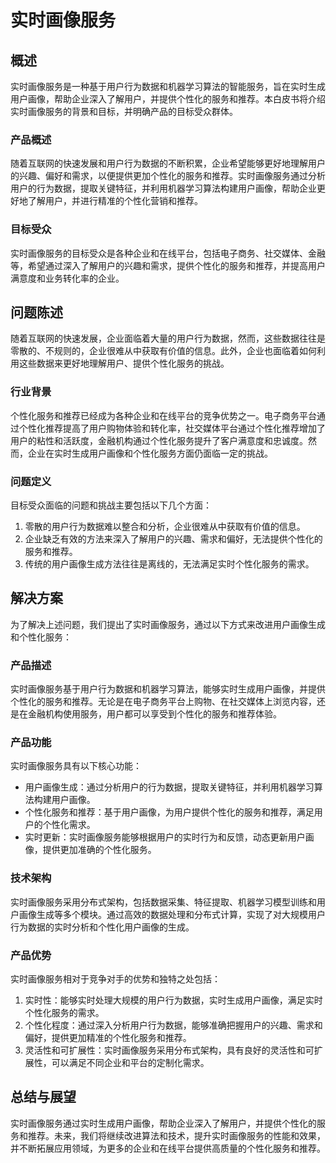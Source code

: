 # 实时画像服务

## 概述
实时画像服务是一种基于用户行为数据和机器学习算法的智能服务，旨在实时生成用户画像，帮助企业深入了解用户，并提供个性化的服务和推荐。本白皮书将介绍实时画像服务的背景和目标，并明确产品的目标受众群体。

### 产品概述
随着互联网的快速发展和用户行为数据的不断积累，企业希望能够更好地理解用户的兴趣、偏好和需求，以便提供更加个性化的服务和推荐。实时画像服务通过分析用户的行为数据，提取关键特征，并利用机器学习算法构建用户画像，帮助企业更好地了解用户，并进行精准的个性化营销和推荐。

### 目标受众
实时画像服务的目标受众是各种企业和在线平台，包括电子商务、社交媒体、金融等，希望通过深入了解用户的兴趣和需求，提供个性化的服务和推荐，并提高用户满意度和业务转化率的企业。

## 问题陈述
随着互联网的快速发展，企业面临着大量的用户行为数据，然而，这些数据往往是零散的、不规则的，企业很难从中获取有价值的信息。此外，企业也面临着如何利用这些数据来更好地理解用户、提供个性化服务的挑战。

### 行业背景
个性化服务和推荐已经成为各种企业和在线平台的竞争优势之一。电子商务平台通过个性化推荐提高了用户购物体验和转化率，社交媒体平台通过个性化推荐增加了用户的粘性和活跃度，金融机构通过个性化服务提升了客户满意度和忠诚度。然而，企业在实时生成用户画像和个性化服务方面仍面临一定的挑战。

### 问题定义
目标受众面临的问题和挑战主要包括以下几个方面：
1. 零散的用户行为数据难以整合和分析，企业很难从中获取有价值的信息。
2. 企业缺乏有效的方法来深入了解用户的兴趣、需求和偏好，无法提供个性化的服务和推荐。
3. 传统的用户画像生成方法往往是离线的，无法满足实时个性化服务的需求。

## 解决方案
为了解决上述问题，我们提出了实时画像服务，通过以下方式来改进用户画像生成和个性化服务：

### 产品描述
实时画像服务基于用户行为数据和机器学习算法，能够实时生成用户画像，并提供个性化的服务和推荐。无论是在电子商务平台上购物、在社交媒体上浏览内容，还是在金融机构使用服务，用户都可以享受到个性化的服务和推荐体验。

### 产品功能
实时画像服务具有以下核心功能：
- 用户画像生成：通过分析用户的行为数据，提取关键特征，并利用机器学习算法构建用户画像。
- 个性化服务和推荐：基于用户画像，为用户提供个性化的服务和推荐，满足用户的个性化需求。
- 实时更新：实时画像服务能够根据用户的实时行为和反馈，动态更新用户画像，提供更加准确的个性化服务。

### 技术架构
实时画像服务采用分布式架构，包括数据采集、特征提取、机器学习模型训练和用户画像生成等多个模块。通过高效的数据处理和分布式计算，实现了对大规模用户行为数据的实时分析和个性化用户画像的生成。

### 产品优势
实时画像服务相对于竞争对手的优势和独特之处包括：
1. 实时性：能够实时处理大规模的用户行为数据，实时生成用户画像，满足实时个性化服务的需求。
2. 个性化程度：通过深入分析用户行为数据，能够准确把握用户的兴趣、需求和偏好，提供更加精准的个性化服务和推荐。
3. 灵活性和可扩展性：实时画像服务采用分布式架构，具有良好的灵活性和可扩展性，可以满足不同企业和平台的定制化需求。

## 总结与展望
实时画像服务通过实时生成用户画像，帮助企业深入了解用户，并提供个性化的服务和推荐。未来，我们将继续改进算法和技术，提升实时画像服务的性能和效果，并不断拓展应用领域，为更多的企业和在线平台提供高质量的个性化服务和推荐。